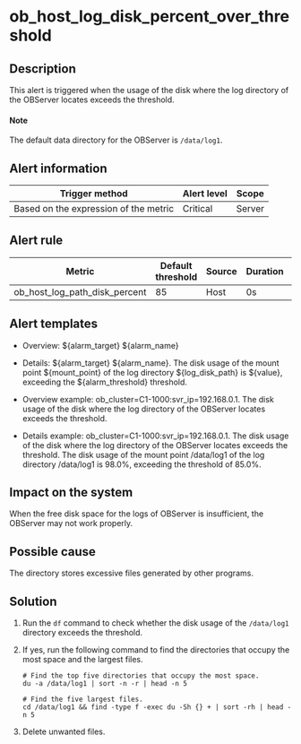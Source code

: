 ob_host_log_disk_percent_over_threshold
============================================================



Description
--------------------------------

This alert is triggered when the usage of the disk where the log directory of the OBServer locates exceeds the threshold.

  <main id="notice" type='explain'>
    <h4>Note</h4>
    <p>The default data directory for the OBServer is <code>/data/log1</code>.</p>
  </main>

Alert information
--------------------------------------



|            Trigger method             | Alert level | Scope  |
|---------------------------------------|-------------|--------|
| Based on the expression of the metric | Critical    | Server |



Alert rule
-------------------------------



|            Metric             | Default threshold | Source | Duration | Detection cycle | Elimination cycle |
|-------------------------------|-------------------|--------|----------|-----------------|-------------------|
| ob_host_log_path_disk_percent | 85                | Host   | 0s       | 60s             | 5 min             |



Alert templates
------------------------------------

* Overview: \${alarm_target} ${alarm_name}



* Details: \${alarm_target} \${alarm_name}. The disk usage of the mount point \${mount_point} of the log directory \${log_disk_path} is \${value}, exceeding the ${alarm_threshold} threshold.



* Overview example: ob_cluster=C1-1000:svr_ip=192.168.0.1. The disk usage of the disk where the log directory of the OBServer locates exceeds the threshold.



* Details example: ob_cluster=C1-1000:svr_ip=192.168.0.1. The disk usage of the disk where the log directory of the OBServer locates exceeds the threshold. The disk usage of the mount point /data/log1 of the log directory /data/log1 is 98.0%, exceeding the threshold of 85.0%.






Impact on the system
-----------------------------------------

When the free disk space for the logs of OBServer is insufficient, the OBServer may not work properly.

Possible cause
-----------------------------------

The directory stores excessive files generated by other programs.

Solution
-----------------------------

1. Run the `df` command to check whether the disk usage of the `/data/log1` directory exceeds the threshold.



2. If yes, run the following command to find the directories that occupy the most space and the largest files.

   ```shell
   # Find the top five directories that occupy the most space.
   du -a /data/log1 | sort -n -r | head -n 5

   # Find the five largest files.
   cd /data/log1 && find -type f -exec du -Sh {} + | sort -rh | head -n 5
   ```



3. Delete unwanted files.
